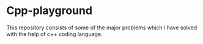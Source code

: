 # Cpp-playground
This repository consists of some of the major problems which i have solved with the help of c++ coding language.

